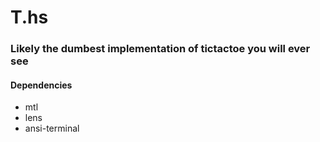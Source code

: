 # T.hs

### Likely the dumbest implementation of tictactoe you will ever see

#### Dependencies
- mtl
- lens
- ansi-terminal
